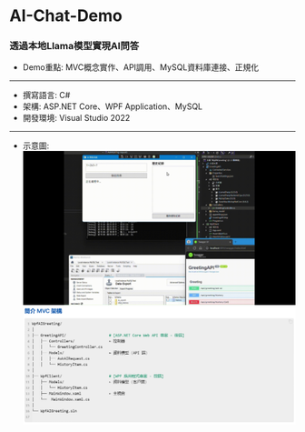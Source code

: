 # AI-Chat-Demo
### 透過本地Llama模型實現AI問答
- Demo重點: MVC概念實作、API調用、MySQL資料庫連接、正規化
---
- 撰寫語言: C#  
- 架構: ASP.NET Core、WPF Application、MySQL
- 開發環境: Visual Studio 2022
---  
- 示意圖:  
![image](https://github.com/LN0330/AI-Chat-Demo/blob/master/Gif/Gif_1.gif)
![image](https://github.com/LN0330/AI-Chat-Demo/blob/master/Gif/Png_1.png)  
